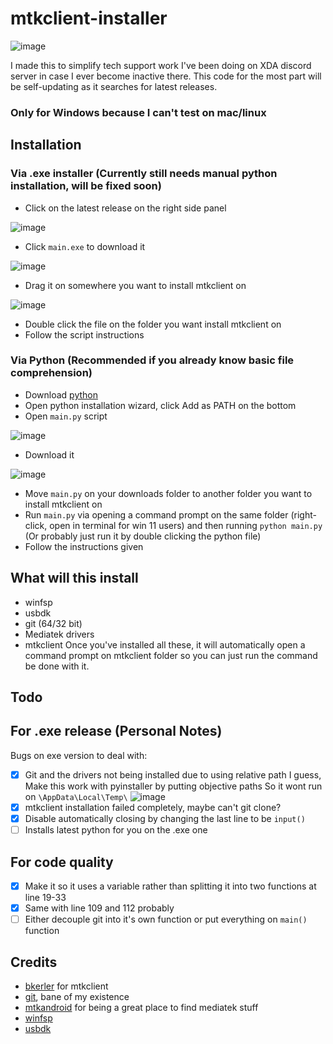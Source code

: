 # mtkclient-installer

![image](https://github.com/user-attachments/assets/0038bba5-4f5e-449a-9a07-acf41c4abdc7)

I made this to simplify tech support work I've been doing on XDA discord server in case I ever become inactive there. This code for the most part will be self-updating as it searches for latest releases.
### Only for Windows because I can't test on mac/linux

## Installation
### Via .exe installer (Currently still needs manual python installation, will be fixed soon)
- Click on the latest release on the right side panel
  
![image](https://github.com/user-attachments/assets/878c7f38-2cb4-411b-b2cc-f93b14d019a0)
- Click `main.exe` to download it

![image](https://github.com/user-attachments/assets/65a28916-127a-498a-817a-38b39f36dfc9)
- Drag it on somewhere you want to install mtkclient on

![image](https://github.com/user-attachments/assets/b27614fb-4ad4-4e02-a72d-72a4c20805b0)
- Double click the file on the folder you want install mtkclient on
- Follow the script instructions

### Via Python (Recommended if you already know basic file comprehension)
- Download [python](https://www.python.org/)
- Open python installation wizard, click Add as PATH on the bottom
- Open `main.py` script

![image](https://github.com/user-attachments/assets/541b04c3-0535-460b-9e6b-44b63036c0b8)
- Download it

![image](https://github.com/user-attachments/assets/ecb86a9f-af4c-45fa-8f44-ad5756cf0f71)
- Move `main.py` on your downloads folder to another folder you want to install mtkclient on
- Run `main.py` via opening a command prompt on the same folder (right-click, open in terminal for win 11 users) and then running `python main.py` (Or probably just run it by double clicking the python file)
- Follow the instructions given

## What will this install
- winfsp
- usbdk
- git (64/32 bit)
- Mediatek drivers
- mtkclient
Once you've installed all these, it will automatically open a command prompt on mtkclient folder so you can just run the command be done with it.

## Todo
## For .exe release (Personal Notes)
Bugs on exe version to deal with:
- [X] Git and the drivers not being installed due to using relative path I guess, Make this work with pyinstaller by putting objective paths So it wont run on `\AppData\Local\Temp\`
![image](https://github.com/user-attachments/assets/293d191f-5c2f-47fd-8619-35ce0c9f56b2)
- [X] mtkclient installation failed completely, maybe can't git clone?
- [X] Disable automatically closing by changing the last line to be `input()`
- [ ] Installs latest python for you on the .exe one
## For code quality
- [X] Make it so it uses a variable rather than splitting it into two functions at line 19-33
- [X] Same with line 109 and 112 probably
- [ ] Either decouple git into it's own function or put everything on `main()` function 

## Credits
- [bkerler](https://github.com/bkerler/) for mtkclient
- [git](https://github.com/git/), bane of my existence
- [mtkandroid](https://androidmtk.com/category/download) for being a great place to find mediatek stuff
- [winfsp](https://winfsp.dev/rel/)
- [usbdk](https://github.com/daynix/UsbDk/releases)
